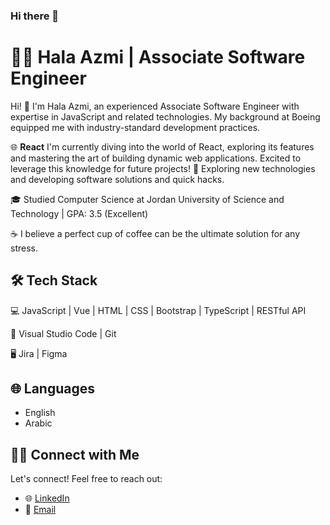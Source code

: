 ### Hi there 👋

# 👩‍💻 Hala Azmi | Associate Software Engineer

Hi! 👋 I'm Hala Azmi, an experienced Associate Software Engineer with expertise in JavaScript and related technologies. My background at Boeing equipped me with industry-standard development practices.

🌐 **React**
I'm currently diving into the world of React, exploring its features and mastering the art of building dynamic web applications. Excited to leverage this knowledge for future projects!
🤔 Exploring new technologies and developing software solutions and quick hacks.

🎓 Studied Computer Science at Jordan University of Science and Technology | GPA: 3.5 (Excellent)

☕ I believe a perfect cup of coffee can be the ultimate solution for any stress.

## 🛠 Tech Stack

💻 JavaScript | Vue | HTML | CSS | Bootstrap | TypeScript | RESTful API

🔧 Visual Studio Code | Git

🖥 Jira | Figma

## 🌐 Languages

- English
- Arabic

## 🤝🏻 Connect with Me

Let's connect! Feel free to reach out:

- 🌐 [LinkedIn](https://www.linkedin.com/in/hala-azmi/)
- 📧 [Email](mailto:hala_azmi@hotmail.com)
